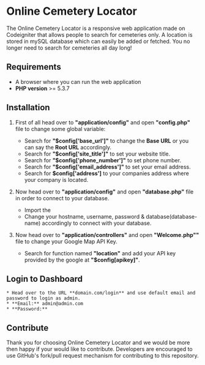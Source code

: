 # Online Cemetery Locator
The Online Cemetery Locator is a responsive web application made on Codeigniter that allows people to search for cemeteries only. A location is stored in mySQL database which can easily be added or fetched. You no longer need to search for cemeteries all day long!

## Requirements
* A browser where you can run the web application
* **PHP version** >= 5.3.7
	
## Installation
1. First of all head over to **"application/config"** and open **"config.php"** file to change some global variable:
 	* Search for **"$config['base_url']"** to change the **Base URL** or you can say the **Root URL** accordingly.
 	* Search for **"$config['site_title']"** to set your website title.
 	* Search for **"$config['phone_number']"** to set phone number.
 	* Search for **"$config['email_address']"** to set your email address.
 	* Search for **$config['address']** to your companies address where your company is located.

2. Now head over to **"application/config"** and open **"database.php"** file in order to connect to your database.
	* Import the 
	* Change your hostname, username, password & database(database-name) accordingly to connect with your database.

3. Now head over to **"application/controllers"** and open **"Welcome.php""** file to change your Google Map API Key.
	* Search for function named **"location"** and add your API key provided by the google at **"$config[apikey]"**.

## Login to Dashboard
	* Head over to the URL **domain.com/login** and use default email and password to login as admin.
	* **Email:** admin@admin.com
	* **Password:**

## Contribute
Thank you for choosing Online Cemetery Locator and we would be more then happy if your would like to contribute. Developers are encouraged to use GitHub's fork/pull request mechanism for contributing to this repository.
